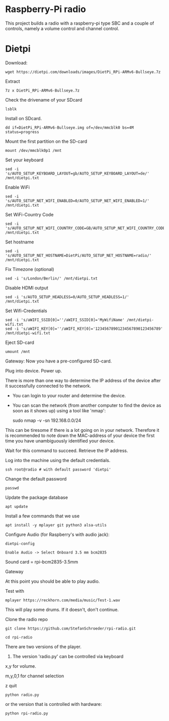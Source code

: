 # Raspberry-Pi radio

This project builds a radio with a raspberry-pi type SBC and
a couple of controls, namely a volume control and channel control.

# Dietpi 

Download:

	wget https://dietpi.com/downloads/images/DietPi_RPi-ARMv6-Bullseye.7z

Extract

	7z x DietPi_RPi-ARMv6-Bullseye.7z

Check the drivename of your SDcard

	lsblk

Install on SDcard. 

	dd if=DietPi_RPi-ARMv6-Bullseye.img of=/dev/mmcblk0 bs=4M status=progress

Mount the first partition on the SD-card

	mount /dev/mmcblk0p1 /mnt

Set your keyboard

	sed -i 's/AUTO_SETUP_KEYBOARD_LAYOUT=gb/AUTO_SETUP_KEYBOARD_LAYOUT=de/' /mnt/dietpi.txt

Enable WiFi

	sed -i 's/AUTO_SETUP_NET_WIFI_ENABLED=0/AUTO_SETUP_NET_WIFI_ENABLED=1/' /mnt/dietpi.txt

Set WiFi-Country Code

	sed -i 's/AUTO_SETUP_NET_WIFI_COUNTRY_CODE=GB/AUTO_SETUP_NET_WIFI_COUNTRY_CODE=DE/' /mnt/dietpi.txt

Set hostname

	sed -i 's/AUTO_SETUP_NET_HOSTNAME=DietPi/AUTO_SETUP_NET_HOSTNAME=radio/' /mnt/dietpi.txt

Fix Timezone (optional)

	sed -i 's/London/Berlin/' /mnt/dietpi.txt

Disable HDMI output

	sed -i 's/AUTO_SETUP_HEADLESS=0/AUTO_SETUP_HEADLESS=1/' /mnt/dietpi.txt

Set Wifi-Credentials

	sed -i 's/aWIFI_SSID[0]=''/aWIFI_SSID[0]='MyWifiName' /mnt/dietpi-wifi.txt
	sed -i 's/aWIFI_KEY[0]=''/aWIFI_KEY[0]='12345678901234567890123456789' /mnt/dietpi-wifi.txt

Eject SD-card

	umount /mnt

Gateway: Now you have a pre-configured SD-card. 

Plug into device. Power up.

There is more than one way to determine the IP address of the device after it successfully connected to the network.

- You can login to your router and determine the device.
- You can scan the network (from another computer to find the device as soon as it shows up) using a tool like 'nmap':

	sudo nmap -v -sn 192.168.0.0/24 

This can be tiresome if there is a lot going on in your network. Therefore it is recommended to note down the
MAC-address of your device the first time you have unambiguously identified your device.

Wait for this command to succeed. Retrieve the IP address.

Log into the machine using the default credentials.

	ssh root@radio # with default password 'dietpi'

Change the default password

	passwd

Update the package database

	apt update

Install a few commands that we use

	apt install -y mplayer git python3 alsa-utils

Configure Audio (for Raspberry's with audio jack):

	dietpi-config

	Enable Audio -> Select Onboard 3.5 mm bcm2835

Sound card = rpi-bcm2835-3.5mm

Gateway

At this point you should be able to play audio.

Test with 

	mplayer https://reckhorn.com/media/music/Test-1.wav

This will play some drums. If it doesn't, don't continue.
	

Clone the radio repo

	git clone https://github.com/StefanSchroeder/rpi-radio.git

	cd rpi-radio

There are two versions of the player.

1. The version 'radio.py' can be controlled via keyboard 
   
x,y for volume.

m,y,0,1 for channel selection

z quit

	python radio.py

or the version that is controlled with hardware:

	python rpi-radio.py
